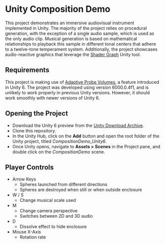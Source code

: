 # Unity Composition Demo

This project demonstrates an immersive audiovisual instrument implemented in Unity. The majority of the project relies on procedural generation, with the exception of a single audio sample, which is used as the only audio clip. Musical generation is based on mathematical relationships to playback this sample in different tonal centers that adhere to a twelve-tone temperament system. Additionally, the project showcases audio-reactive graphics that leverage the [Shader Graph](https://docs.unity3d.com/Packages/com.unity.shadergraph@17.0/manual/index.html) Unity tool.

## Requirements

This project is making use of [Adaptive Probe Volumes](https://docs.unity3d.com/Packages/com.unity.render-pipelines.universal@17.0/manual/probevolumes-concept.html), a feature introduced in Unity 6. The project was developed using version 6000.0.4f1, and is unlikely to work properly in previous Unity versions. However, it should work smoothly with newer versions of Unity 6.

## Opening the Project
* Download the Unity 6 preview from the [Unity Download Archive](https://unity.com/releases/editor/archive).
* Clone this repository.
* In the Unity Hub, click on the **Add** button and open the root folder of the Unity project, titled *CompositionDemo_Unity6*.
* Once Unity opens, navigate to **Assets > Scenes** in the Project pane, and double click on the *CompositionDemo* scene.

## Player Controls
* Arrow Keys
    * Spheres launched from different directions
    * Spheres are destroyed when still or when outside enclosure
* W / S
    * Change musical scale used
* M
    * Change camera perspective
    * Switches between 2D and 3D audio
* D
    * Dissolve effect to hide enclosure
* Mouse X-Axis
    * Rotation rate
